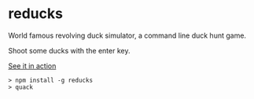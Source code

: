 # reducks

World famous revolving duck simulator, a command line duck hunt game.

Shoot some ducks with the enter key.

[See it in action](https://youtu.be/XIpahfI026A)

    > npm install -g reducks
    > quack
